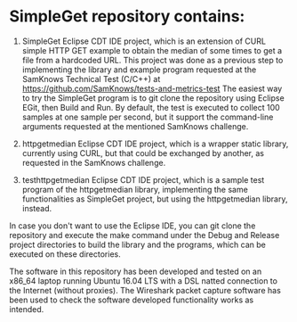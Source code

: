 # SimpleGet repository contains:

1. SimpleGet Eclipse CDT IDE project, which is an extension of CURL simple HTTP GET example to obtain the median of some times to get a file from a hardcoded URL. This project was done as a previous step to implementing the library and example program requested at the SamKnows Technical Test (C/C++) at https://github.com/SamKnows/tests-and-metrics-test
The easiest way to try the SimpleGet program is to git clone the repository using Eclipse EGit, then Build and Run. By default, the test is executed to collect 100 samples at one sample per second, but it support the command-line arguments requested at the mentioned SamKnows challenge.

2. httpgetmedian Eclipse CDT IDE project, which is a wrapper static library, currently using CURL, but that could be exchanged by another, as requested in the SamKnows challenge.

3. testhttpgetmedian Eclipse CDT IDE project, which is a sample test program of the httpgetmedian library, implementing the same functionalities as SimpleGet project, but using the httpgetmedian library, instead.

In case you don't want to use the Eclipse IDE, you can git clone the repository and execute the make command under the Debug and Release project directories to build the library and the programs, which can be executed on these directories.

The software in this repository has been developed and tested on an x86_64 laptop running Ubuntu 16.04 LTS with a DSL natted connection to the Internet (without proxies). The Wireshark packet capture software has been used to check the software developed functionality works as intended.
